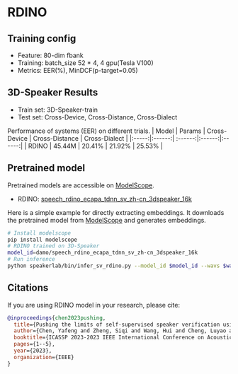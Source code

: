 # RDINO

## Training config
- Feature: 80-dim fbank
- Training: batch_size 52 * 4, 4 gpu(Tesla V100)
- Metrics: EER(%), MinDCF(p-target=0.05)

## 3D-Speaker Results
- Train set: 3D-Speaker-train
- Test set: Cross-Device, Cross-Distance, Cross-Dialect

 Performance of systems (EER) on different trials.
| Model | Params | Cross-Device | Cross-Distance | Cross-Dialect |
|:-----:|:------:| :------:|:------:|:------:|
| RDINO | 45.44M | 20.41% | 21.92% | 25.53% |

## Pretrained model
Pretrained models are accessible on [ModelScope](https://www.modelscope.cn/models?page=1&tasks=speaker-verification&type=audio).

- RDINO: [speech_rdino_ecapa_tdnn_sv_zh-cn_3dspeaker_16k](https://modelscope.cn/models/damo/speech_rdino_ecapa_tdnn_sv_zh-cn_3dspeaker_16k/summary)

Here is a simple example for directly extracting embeddings. It downloads the pretrained model from [ModelScope](https://www.modelscope.cn/models) and generates embeddings.
``` sh
# Install modelscope
pip install modelscope
# RDINO trained on 3D-Speaker
model_id=damo/speech_rdino_ecapa_tdnn_sv_zh-cn_3dspeaker_16k
# Run inference
python speakerlab/bin/infer_sv_rdino.py --model_id $model_id --wavs $wav_path
```

## Citations
If you are using RDINO model in your research, please cite: 
```BibTeX
@inproceedings{chen2023pushing,
  title={Pushing the limits of self-supervised speaker verification using regularized distillation framework},
  author={Chen, Yafeng and Zheng, Siqi and Wang, Hui and Cheng, Luyao and Chen, Qian},
  booktitle={ICASSP 2023-2023 IEEE International Conference on Acoustics, Speech and Signal Processing (ICASSP)},
  pages={1--5},
  year={2023},
  organization={IEEE}
}
